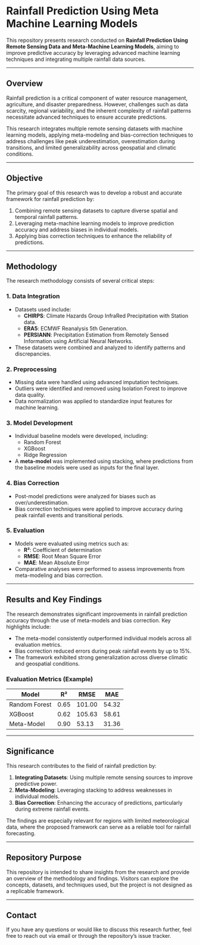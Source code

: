 # Rainfall Prediction Using Meta Machine Learning Models

This repository presents research conducted on **Rainfall Prediction Using Remote Sensing Data and Meta-Machine Learning Models**, aiming to improve predictive accuracy by leveraging advanced machine learning techniques and integrating multiple rainfall data sources.

---

## Overview

Rainfall prediction is a critical component of water resource management, agriculture, and disaster preparedness. However, challenges such as data scarcity, regional variability, and the inherent complexity of rainfall patterns necessitate advanced techniques to ensure accurate predictions.

This research integrates multiple remote sensing datasets with machine learning models, applying meta-modeling and bias-correction techniques to address challenges like peak underestimation, overestimation during transitions, and limited generalizability across geospatial and climatic conditions.

---

## Objective

The primary goal of this research was to develop a robust and accurate framework for rainfall prediction by:
1. Combining remote sensing datasets to capture diverse spatial and temporal rainfall patterns.
2. Leveraging meta-machine learning models to improve prediction accuracy and address biases in individual models.
3. Applying bias correction techniques to enhance the reliability of predictions.

---

## Methodology

The research methodology consists of several critical steps:

### 1. **Data Integration**
   - Datasets used include:
     - **CHIRPS**: Climate Hazards Group InfraRed Precipitation with Station data.
     - **ERA5**: ECMWF Reanalysis 5th Generation.
     - **PERSIANN**: Precipitation Estimation from Remotely Sensed Information using Artificial Neural Networks.
   - These datasets were combined and analyzed to identify patterns and discrepancies.

### 2. **Preprocessing**
   - Missing data were handled using advanced imputation techniques.
   - Outliers were identified and removed using Isolation Forest to improve data quality.
   - Data normalization was applied to standardize input features for machine learning.

### 3. **Model Development**
   - Individual baseline models were developed, including:
     - Random Forest
     - XGBoost
     - Ridge Regression
   - A **meta-model** was implemented using stacking, where predictions from the baseline models were used as inputs for the final layer.

### 4. **Bias Correction**
   - Post-model predictions were analyzed for biases such as over/underestimation.
   - Bias correction techniques were applied to improve accuracy during peak rainfall events and transitional periods.

### 5. **Evaluation**
   - Models were evaluated using metrics such as:
     - **R²**: Coefficient of determination
     - **RMSE**: Root Mean Square Error
     - **MAE**: Mean Absolute Error
   - Comparative analyses were performed to assess improvements from meta-modeling and bias correction.

---

## Results and Key Findings

The research demonstrates significant improvements in rainfall prediction accuracy through the use of meta-models and bias correction. Key highlights include:

- The meta-model consistently outperformed individual models across all evaluation metrics.
- Bias correction reduced errors during peak rainfall events by up to 15%.
- The framework exhibited strong generalization across diverse climatic and geospatial conditions.

### Evaluation Metrics (Example)

| Model          | R²   | RMSE   | MAE   |
|----------------|-------|--------|-------|
| Random Forest  | 0.65  | 101.00 | 54.32 |
| XGBoost        | 0.62  | 105.63 | 58.61 |
| Meta-Model     | 0.90  | 53.13  | 31.36 |

---

## Significance

This research contributes to the field of rainfall prediction by:
1. **Integrating Datasets**: Using multiple remote sensing sources to improve predictive power.
2. **Meta-Modeling**: Leveraging stacking to address weaknesses in individual models.
3. **Bias Correction**: Enhancing the accuracy of predictions, particularly during extreme rainfall events.

The findings are especially relevant for regions with limited meteorological data, where the proposed framework can serve as a reliable tool for rainfall forecasting.

---

## Repository Purpose

This repository is intended to share insights from the research and provide an overview of the methodology and findings. Visitors can explore the concepts, datasets, and techniques used, but the project is not designed as a replicable framework.

---

## Contact

If you have any questions or would like to discuss this research further, feel free to reach out via email or through the repository’s issue tracker.
